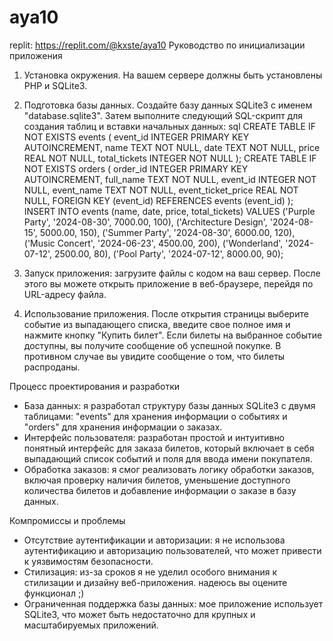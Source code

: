 # aya10
replit: https://replit.com/@kxste/aya10
Руководство по инициализации приложения
1. Установка окружения. На вашем сервере должны быть установлены PHP и SQLite3.
2. Подготовка базы данных. Создайте базу данных SQLite3 с именем "database.sqlite3". Затем выполните следующий SQL-скрипт для создания таблиц и вставки начальных данных:
sql
CREATE TABLE IF NOT EXISTS events (
    event_id INTEGER PRIMARY KEY AUTOINCREMENT,
    name TEXT NOT NULL,
    date TEXT NOT NULL,
    price REAL NOT NULL,
    total_tickets INTEGER NOT NULL
);
CREATE TABLE IF NOT EXISTS orders (
    order_id INTEGER PRIMARY KEY AUTOINCREMENT,
    full_name TEXT NOT NULL,
    event_id INTEGER NOT NULL,
    event_name TEXT NOT NULL,
    event_ticket_price REAL NOT NULL,
    FOREIGN KEY (event_id) REFERENCES events (event_id)
);
INSERT INTO events (name, date, price, total_tickets) VALUES
    ('Purple Party', '2024-08-30', 7000.00, 100),
    ('Architecture Design', '2024-08-15', 5000.00, 150),
    ('Summer Party', '2024-08-30', 6000.00, 120),
    ('Music Concert', '2024-06-23', 4500.00, 200),
    ('Wonderland', '2024-07-12', 2500.00, 80),
    ('Pool Party', '2024-07-12', 8000.00, 90);

3. Запуск приложения: загрузите файлы с кодом на ваш сервер. После этого вы можете открыть приложение в веб-браузере, перейдя по URL-адресу файла.
4. Использование приложения. После открытия страницы выберите событие из выпадающего списка, введите свое полное имя и нажмите кнопку "Купить билет". Если билеты на выбранное событие доступны, вы получите сообщение об успешной покупке. В противном случае вы увидите сообщение о том, что билеты распроданы.

Процесс проектирования и разработки
- База данных: я разработал структуру базы данных SQLite3 с двумя таблицами: "events" для хранения информации о событиях и "orders" для хранения информации о заказах.
- Интерфейс пользователя: разработан простой и интуитивно понятный интерфейс для заказа билетов, который включает в себя выпадающий список событий и поля для ввода имени покупателя.
- Обработка заказов: я смог реализовать логику обработки заказов, включая проверку наличия билетов, уменьшение доступного количества билетов и добавление информации о заказе в базу данных.

Компромиссы и проблемы
- Отсутствие аутентификации и авторизации: я не использова аутентификацию и авторизацию пользователей, что может привести к уязвимостям безопасности.
- Стилизация: из-за сроков я не уделил особого внимания к стилизации и дизайну веб-приложения. надеюсь вы оцените функционал ;)
- Ограниченная поддержка базы данных: мое приложение использует SQLite3, что может быть недостаточно для крупных и масштабируемых приложений.
